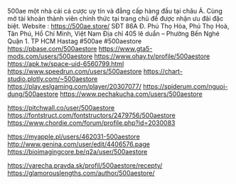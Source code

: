 500ae một nhà cái cá cược uy tín và đẳng cấp hàng đầu tại châu Á. Cùng mở tài khoản thành viên chính thức tại trang chủ để được nhận ưu đãi đặc biệt.
Website :        https://500ae.store/
SĐT        86A Đ. Phú Thọ Hòa, Phú Thọ Hoà, Tân Phú, Hồ Chí Minh, Việt Nam
Địa chỉ        405 lê duẩn – Phường Bến Nghé Quận 1. TP HCM
Hastag        #500ae  #500aestore
https://pbase.com/500aestore
https://www.gta5-mods.com/users/500aestore
https://www.ohay.tv/profile/500aestore
https://apk.tw/space-uid-6560799.html
https://www.speedrun.com/users/500aestore
https://chart-studio.plotly.com/~500aestore
https://play.eslgaming.com/player/20307077/
https://spiderum.com/nguoi-dung/500aestore
https://www.pechakucha.com/users/500aestore

https://pitchwall.co/user/500aestore
https://fontstruct.com/fontstructors/2479756/500aestore
https://www.chordie.com/forum/profile.php?id=2030083

https://myapple.pl/users/462031-500aestore
http://www.genina.com/user/edit/4406576.page
https://bioimagingcore.be/q2a/user/500aestore

https://varecha.pravda.sk/profil/500aestore/recepty/
https://glamorouslengths.com/author/500aestore/